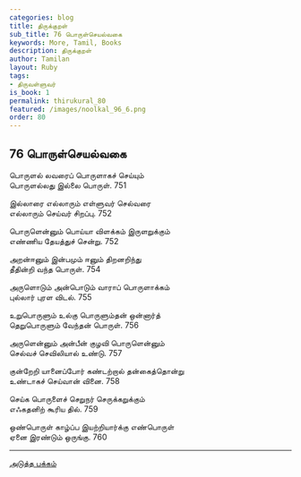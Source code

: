 ```yaml
---
categories: blog
title: திருக்குறள்
sub_title: 76 பொருள்செயல்வகை
keywords: More, Tamil, Books
description: திருக்குறள்
author: Tamilan
layout: Ruby
tags:
- திருவள்ளுவர்
is_book: 1
permalink: thirukural_80
featured: /images/noolkal_96_6.png
order: 80
---
```

## 76 பொருள்செயல்வகை

பொருளல் லவரைப் பொருளாகச் செய்யும்  
பொருளல்லது இல்லை பொருள். 751

இல்லாரை எல்லாரும் எள்ளுவர் செல்வரை  
எல்லாரும் செய்வர் சிறப்பு. 752

பொருளென்னும் பொய்யா விளக்கம் இருளறுக்கும்  
எண்ணிய தேயத்துச் சென்று. 752

அறன்ஈனும் இன்பமும் ஈனும் திறனறிந்து  
தீதின்றி வந்த பொருள். 754

அருளொடும் அன்பொடும் வாராப் பொருளாக்கம்  
புல்லார் புரள விடல். 755

உறுபொருளும் உல்கு பொருளும்தன் ஒன்னார்த்  
தெறுபொருளும் வேந்தன் பொருள். 756

அருளென்னும் அன்பீன் குழவி பொருளென்னும்  
செல்வச் செவிலியால் உண்டு. 757

குன்றேறி யானைப்போர் கண்டற்றால் தன்கைத்தொன்று  
உண்டாகச் செய்வான் வினை. 758

செய்க பொருளைச் செறுநர் செருக்கறுக்கும்  
எஃகதனிற் கூரிய தில். 759

ஒண்பொருள் காழ்ப்ப இயற்றியார்க்கு எண்பொருள்  
ஏனை இரண்டும் ஒருங்கு. 760

* * *

[அடுத்த பக்கம்](thirukural_81)
